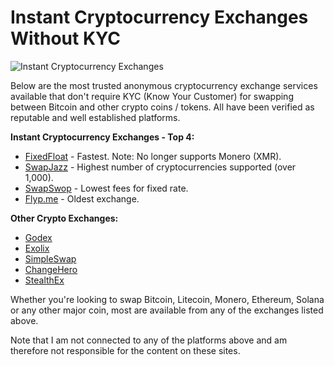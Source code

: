 # Instant Cryptocurrency Exchanges Without KYC

![Instant Cryptocurrency Exchanges](https://github.com/user-attachments/assets/b21960de-1bab-40fa-b27a-64d3d588f9ff)

Below are the most trusted anonymous cryptocurrency exchange services available that don't require KYC (Know Your Customer) for swapping between Bitcoin and other crypto coins / tokens. All have been verified as reputable and well established platforms.

**Instant Cryptocurrency Exchanges - Top 4:**

- [FixedFloat](https://fixedfloat.com) - Fastest. Note: No longer supports Monero (XMR).
- [SwapJazz](https://swapjazz.com) - Highest number of cryptocurrencies supported (over 1,000).
- [SwapSwop](https://swapswop.io) - Lowest fees for fixed rate.
- [Flyp.me](https://flyp.me) - Oldest exchange.

**Other Crypto Exchanges:**

- [Godex](https://godex.io)
- [Exolix](https://exolix.com)
- [SimpleSwap](https://simpleswap.io)
- [ChangeHero](https://changehero.io)
- [StealthEx](https://stealthex.io)

Whether you're looking to swap Bitcoin, Litecoin, Monero, Ethereum, Solana or any other major coin, most are available from any of the exchanges listed above. 

Note that I am not connected to any of the platforms above and am therefore not responsible for the content on these sites.
